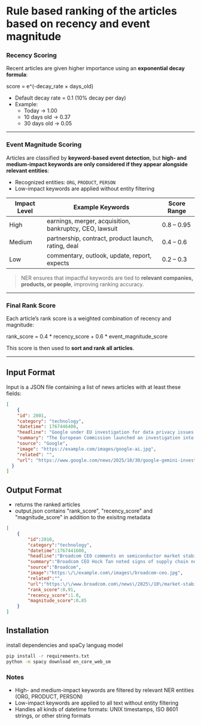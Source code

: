 # Rule based ranking of the articles based on **recency** and **event magnitude** 


### Recency Scoring
Recent articles are given higher importance using an **exponential decay formula**:

score = e^(-decay_rate × days_old)

- Default decay rate = 0.1 (10% decay per day)
- Example:
  - Today → 1.00
  - 10 days old → 0.37
  - 30 days old → 0.05

---

### Event Magnitude Scoring
Articles are classified by **keyword-based event detection**, but **high- and medium-impact keywords are only considered if they appear alongside relevant entities**:

- Recognized entities: `ORG`, `PRODUCT`, `PERSON`  
- Low-impact keywords are applied without entity filtering  

| Impact Level | Example Keywords | Score Range |
|-------------|----------------|------------|
| High        | earnings, merger, acquisition, bankruptcy, CEO, lawsuit | 0.8 – 0.95 |
| Medium      | partnership, contract, product launch, rating, deal | 0.4 – 0.6 |
| Low         | commentary, outlook, update, report, expects | 0.2 – 0.3 |

> NER ensures that impactful keywords are tied to **relevant companies, products, or people**, improving ranking accuracy.

---
### Final Rank Score
Each article’s rank score is a weighted combination of recency and magnitude:

rank_score = 0.4 * recency_score + 0.6 * event_magnitude_score

This score is then used to **sort and rank all articles**.

---

## Input Format
Input is a JSON file containing a list of news articles with at least these fields:

```json
[
    {
    "id": 2001,
    "category": "technology",
    "datetime": 1767446400,
    "headline": "Google under EU investigation for data privacy issues in Gemini AI model",
    "summary": "The European Commission launched an investigation into Google's Gemini AI citing concerns over data collection and transparency.",
    "source": "Google",
    "image": "https://example.com/images/google-ai.jpg",
    "related": "",
    "url": "https://www.google.com/news/2025/10/30/google-gemini-investigation"
  }
]

```
## Output Format
- returns the ranked articles
- output.json contains "rank_score", "recency_score" and "magnitude_score" in addition to the exisitng metadata

```json
[
    {
        "id":2010,
        "category":"technology",
        "datetime":1767441600,
        "headline":"Broadcom CEO comments on semiconductor market stabilization",
        "summary":"Broadcom CEO Hock Tan noted signs of supply chain normalization and steady enterprise chip demand for 2026.",
        "source":"Broadcom",
        "image":"https:\/\/example.com\/images\/broadcom-ceo.jpg",
        "related":"",
        "url":"https:\/\/www.broadcom.com\/news\/2025\/10\/market-stabilization",
        "rank_score":0.91,
        "recency_score":1.0,
        "magnitude_score":0.85
    }
]

```

## Installation

install dependencies and spaCy languag model
```bash
pip install -r requirements.txt
python -m spacy download en_core_web_sm
```

### Notes
- High- and medium-impact keywords are filtered by relevant NER entities (ORG, PRODUCT, PERSON)
- Low-impact keywords are applied to all text without entity filtering
- Handles all kinds of datetime formats: UNIX timestamps, ISO 8601 strings, or other string formats
